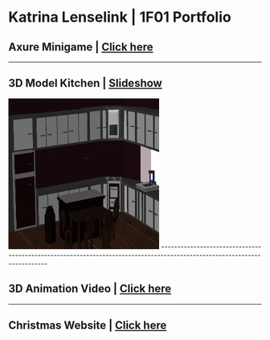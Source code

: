 # Katrina Lenselink | 1F01 Portfolio

## Axure Minigame | [Click here](http://127.0.0.1:32767/14.28.11/shadow_start_page.html) 

-------------------------------------------------------------------------------------------------------------------------

## 3D Model Kitchen | [Slideshow](3Dmodelkitchenvideo.mp4)
<img src="images/Kitchen_View_2.png" width="300" height="300">   
-------------------------------------------------------------------------------------------------------------------------

## 3D Animation Video | [Click here](LegoVideo/3Dvideo.html)

-------------------------------------------------------------------------------------------------------------------------
## Christmas Website | [Click here](FinalWebsiteAssignment-master/MainPage.html)

